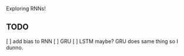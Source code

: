 Exploring RNNs!

## TODO

[ ] add bias to RNN
[ ] GRU
[ ] LSTM maybe? GRU does same thing so I dunno.
